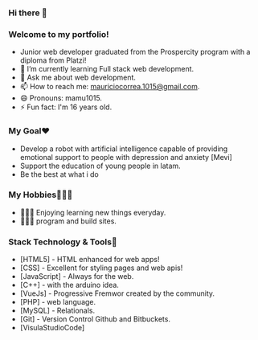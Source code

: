 ### Hi there 👋

### Welcome to my portfolio!
- Junior web developer graduated from the Prospercity program with a diploma from Platzi!
- 🌱 I’m currently learning Full stack web development.
- 💬 Ask me about web development.
- 📫 How to reach me: mauriciocorrea.1015@gmail.com.
- 😄 Pronouns: mamu1015.
- ⚡ Fun fact: I'm 16 years old.
### My Goal❤️
- Develop a robot with artificial intelligence capable of providing emotional support to people with depression and anxiety [Mevi]
- Support the education of young people in latam.
- Be the best at what i do
### My  Hobbies👨🏻‍💻
 - 🧑🏽‍🎓 Enjoying learning new things everyday.
 - 👨🏻‍💻 program and build sites.
### Stack Technology & Tools🤖
- [HTML5] - HTML enhanced for web apps!
- [CSS] - Excellent for styling pages and web apis!
- [JavaScript] - Always for the web.
- [C++] - with the arduino idea.
- [VueJs] - Progressive Fremwor created by the community.
- [PHP] - web language.
- [MySQL] - Relationals.
- [Git] - Version Control Github and Bitbuckets.
- [VisulaStudioCode]


